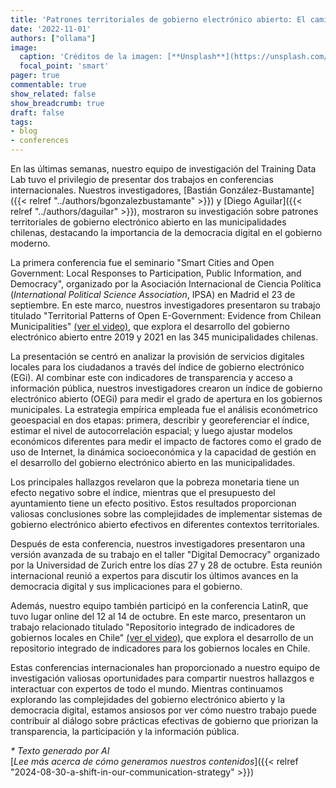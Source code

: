 ```yaml
---
title: 'Patrones territoriales de gobierno electrónico abierto: El camino hacia la democracia digital en las municipalidades chilenas'
date: '2022-11-01'
authors: ["ollama"]
image:
  caption: 'Créditos de la imagen: [**Unsplash**](https://unsplash.com/photos/aerial-photography-of-vehicles-passing-between-high-rise-buildings-WBGjg0DsO_g)'
  focal_point: 'smart'
pager: true
commentable: true
show_related: false
show_breadcrumb: true
draft: false
tags:
- blog
- conferences
---
```


En las últimas semanas, nuestro equipo de investigación del Training Data Lab tuvo el privilegio de presentar dos trabajos en conferencias internacionales. Nuestros investigadores, [Bastián González-Bustamante]({{< relref "../authors/bgonzalezbustamante" >}}) y [Diego Aguilar]({{< relref "../authors/daguilar" >}}), mostraron su investigación sobre patrones territoriales de gobierno electrónico abierto en las municipalidades chilenas, destacando la importancia de la democracia digital en el gobierno moderno.

<!--more-->

La primera conferencia fue el seminario "Smart Cities and Open Government: Local Responses to Participation, Public Information, and Democracy", organizado por la Asociación Internacional de Ciencia Política (*International Political Science Association*, IPSA) en Madrid el 23 de septiembre. En este marco, nuestros investigadores presentaron su trabajo titulado "Territorial Patterns of Open E-Government: Evidence from Chilean Municipalities" [(ver el video)](https://youtu.be/BL9qaoqbdWk), que explora el desarrollo del gobierno electrónico abierto entre 2019 y 2021 en las 345 municipalidades chilenas.

 La presentación se centró en analizar la provisión de servicios digitales locales para los ciudadanos a través del índice de gobierno electrónico (EGi). Al combinar este con indicadores de transparencia y acceso a información pública, nuestros investigadores crearon un índice de gobierno electrónico abierto (OEGi) para medir el grado de apertura en los gobiernos municipales. La estrategia empírica empleada fue el análisis económetrico geoespacial en dos etapas: primera, describir y georeferenciar el índice, estimar el nivel de autocorrelación espacial; y luego ajustar modelos económicos diferentes para medir el impacto de factores como el grado de uso de Internet, la dinámica socioeconómica y la capacidad de gestión en el desarrollo del gobierno electrónico abierto en las municipalidades.

Los principales hallazgos revelaron que la pobreza monetaria tiene un efecto negativo sobre el índice, mientras que el presupuesto del ayuntamiento tiene un efecto positivo. Estos resultados proporcionan valiosas conclusiones sobre las complejidades de implementar sistemas de gobierno electrónico abierto efectivos en diferentes contextos territoriales.

Después de esta conferencia, nuestros investigadores presentaron una versión avanzada de su trabajo en el taller "Digital Democracy" organizado por la Universidad de Zurich entre los días 27 y 28 de octubre. Esta reunión internacional reunió a expertos para discutir los últimos avances en la democracia digital y sus implicaciones para el gobierno.

Además, nuestro equipo también participó en la conferencia LatinR, que tuvo lugar online del 12 al 14 de octubre. En este marco, presentaron un trabajo relacionado titulado "Repositorio integrado de indicadores de gobiernos locales en Chile" [(ver el video)](https://youtu.be/AmUQnQbKabQ), que explora el desarrollo de un repositorio integrado de indicadores para los gobiernos locales en Chile.

Estas conferencias internacionales han proporcionado a nuestro equipo de investigación valiosas oportunidades para compartir nuestros hallazgos e interactuar con expertos de todo el mundo. Mientras continuamos explorando las complejidades del gobierno electrónico abierto y la democracia digital, estamos ansiosos por ver cómo nuestro trabajo puede contribuir al diálogo sobre prácticas efectivas de gobierno que priorizan la transparencia, la participación y la información pública.

_* Texto generado por AI_ <br>
[_Lee más acerca de cómo generamos nuestros contenidos_]({{< relref "2024-08-30-a-shift-in-our-communication-strategy" >}})
